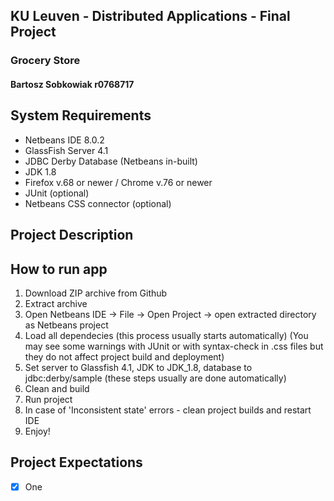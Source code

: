 ## KU Leuven - Distributed Applications - Final Project
### Grocery Store 
#### Bartosz Sobkowiak r0768717


## System Requirements
- Netbeans IDE 8.0.2
- GlassFish Server 4.1
- JDBC Derby Database (Netbeans in-built)
- JDK 1.8
- Firefox v.68 or newer / Chrome v.76 or newer
- JUnit (optional)
- Netbeans CSS connector (optional)


## Project Description


## How to run app
1. Download ZIP archive from Github
2. Extract archive
3. Open Netbeans IDE -> File -> Open Project -> open extracted directory as Netbeans project
4. Load all dependecies (this process usually starts automatically)
(You may see some warnings with JUnit or with syntax-check in .css files but they do not affect project build and deployment)
5. Set server to Glassfish 4.1, JDK to JDK_1.8, database to jdbc:derby/sample (these steps usually are done automatically) 
6. Clean and build
7. Run project
8. In case of 'Inconsistent state' errors - clean project builds and restart IDE
9. Enjoy!


## Project Expectations
- [x] One


